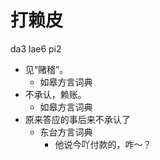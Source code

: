 # 打赖皮
da3 lae6 pi2
+ 见“赌稽”。
  * 如皋方言词典
+ 不承认，赖账。
  * 如皋方言词典
+ 原来答应的事后来不承认了
  * 东台方言词典
    - 他说今吖付款的，咋～？
